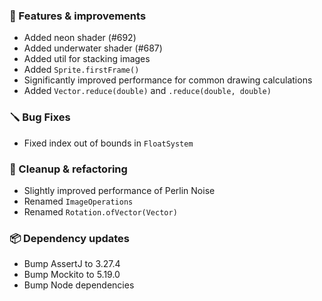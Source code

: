 ### 🚀 Features & improvements

- Added neon shader (#692)
- Added underwater shader (#687)
- Added util for stacking images
- Added `Sprite.firstFrame()`
- Significantly improved performance for common drawing calculations
- Added `Vector.reduce(double)` and `.reduce(double, double)`

### 🪛 Bug Fixes

- Fixed index out of bounds in `FloatSystem`

### 🧽 Cleanup & refactoring

- Slightly improved performance of Perlin Noise
- Renamed `ImageOperations`
- Renamed `Rotation.ofVector(Vector)`

### 📦 Dependency updates

- Bump AssertJ to 3.27.4
- Bump Mockito to 5.19.0
- Bump Node dependencies
